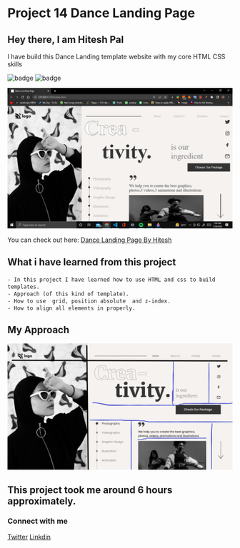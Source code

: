 # Project 14 Dance Landing Page

## Hey there, I am Hitesh Pal

I have build this Dance Landing template website with my core HTML CSS skills


![badge](https://img.shields.io/badge/Project%2014-Dance%20Landing%20Page-yellowgreen)
![badge](https://img.shields.io/badge/HTML-CSS-green)

![image](./images/created.png)

You can check out here: [Dance Landing Page By Hitesh](https://dance-landing-page-by-hitesh.netlify.app/)



## What i have learned from this project

    - In this project I have learned how to use HTML and css to build templates.
    - Approach (of this kind of template). 
    - How to use  grid, position absolute  and z-index.
    - How to align all elements in properly.

## My Approach

![image](./images/approach.png)

## This project took me around 6 hours approximately.

### Connect with me 
[Twitter](https://twitter.com/HiteshP25522550) 
[Linkdin](https://www.linkedin.com/in/hitesh-pal-8379011ab/)
